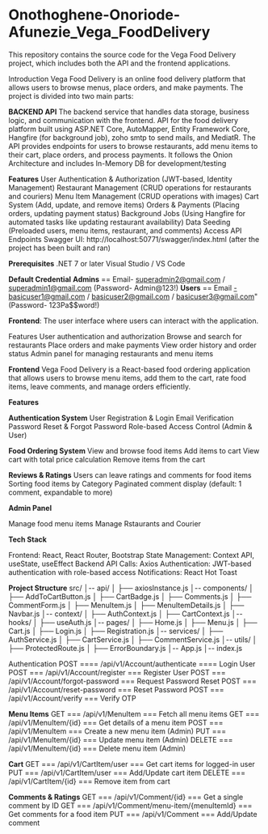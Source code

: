 # Onothoghene-Onoriode-Afunezie_Vega_FoodDelivery

This repository contains the source code for the Vega Food Delivery project, which includes both the API and the frontend applications.

Introduction
Vega Food Delivery is an online food delivery platform that allows users to browse menus, place orders, and make payments. The project is divided into two main parts:

 **BACKEND API**
 The backend service that handles data storage, business logic, and communication with the frontend. API for the food delivery platform built using ASP.NET Core, AutoMapper, Entity Framework Core, Hangfire (for background job), zoho smtp to send mails, and MediatR. The API provides endpoints for users to browse restaurants, add menu items to their cart, place orders, and process payments. It follows the Onion Architecture and includes In-Memory DB for development/testing

**Features**
User Authentication & Authorization (JWT-based, Identity Management)
Restaurant Management (CRUD operations for restaurants and couriers)
Menu Item Management (CRUD operations with images)
Cart System (Add, update, and remove items)
Orders & Payments (Placing orders, updating payment status)
Background Jobs (Using Hangfire for automated tasks like updating restaurant availability)
Data Seeding (Preloaded users, menu items, restaurant, and comments)
 Access API Endpoints
Swagger UI: http://localhost:50771/swagger/index.html (after the project has been built and ran)

**Prerequisites**
.NET 7 or later
Visual Studio / VS Code

**Default Credential**
**Admins** == Email- superadmin2@gmail.com / superadmin1@gmail.com (Password- Admin@123!)
**Users** == Email -basicuser1@gmail.com / basicuser2@gmail.com / basicuser3@gmail.com" (Password- 123Pa$$word!)


**Frontend**: The user interface where users can interact with the application.

Features
User authentication and authorization
Browse and search for restaurants
Place orders and make payments
View order history and order status
Admin panel for managing restaurants and menu items


**Frontend**
Vega Food Delivery is a React-based food ordering application that allows users to browse menu items, add them to the cart, rate food items, leave comments, and manage orders efficiently.

**Features**

**Authentication System**
User Registration & Login
Email Verification
Password Reset & Forgot Password
Role-based Access Control (Admin & User)

**Food Ordering System**
View and browse food items
Add items to cart
View cart with total price calculation
Remove items from the cart

**Reviews & Ratings**
Users can leave ratings and comments for food items
Sorting food items by Category
Paginated comment display (default: 1 comment, expandable to more)

**Admin Panel**

Manage food menu items
Manage Rstaurants and Courier

**Tech Stack**

Frontend: React, React Router, Bootstrap
State Management: Context API, useState, useEffect
Backend API Calls: Axios
Authentication: JWT-based authentication with role-based access
Notifications: React Hot Toast

**Project Structure**
src/
│-- api/
│   ├── axiosInstance.js
│-- components/
│   ├── AddToCartButton.js
│   ├── CartBadge.js
│   ├── Comments.js
│   ├── CommentForm.js
│   ├── MenuItem.js
│   ├── MenuItemDetails.js
│   ├── Navbar.js
│-- context/
│   ├── AuthContext.js
│   ├── CartContext.js
│-- hooks/
│   ├── useAuth.js
│-- pages/
│   ├── Home.js
│   ├── Menu.js
│   ├── Cart.js
│   ├── Login.js
│   ├── Registration.js
│-- services/
│   ├── AuthService.js
│   ├── CartService.js
│   ├── CommentService.js
│-- utils/
│   ├── ProtectedRoute.js
│   ├── ErrorBoundary.js
│-- App.js
│-- index.js



Authentication
POST ==== /api/v1/Account/authenticate ==== Login User
POST === /api/v1/Account/register === Register User
POST === /api/v1/Account/forgot-password === Request Password Reset
POST === /api/v1/Account/reset-password === Reset Password
POST === /api/v1/Account/verify === Verify OTP

 **Menu Items**
GET === /api/v1/MenuItem === Fetch all menu items
GET === /api/v1/MenuItem/{id} === Get details of a menu item
POST === /api/v1/MenuItem === Create a new menu item (Admin)
PUT === /api/v1/MenuItem/{id} === Update menu item (Admin)
DELETE === /api/v1/MenuItem/{id} === Delete menu item (Admin)

**Cart**
GET === /api/v1/CartItem/user === Get cart items for logged-in user
PUT === /api/v1/CartItem/user === Add/Update cart item
DELETE === /api/v1/CartItem/{id} === Remove item from cart

 **Comments & Ratings**
GET === /api/v1/Comment/{id} === Get a single comment by ID
GET === /api/v1/Comment/menu-item/{menuItemId} === Get comments for a food item
PUT === /api/v1/Comment === Add/Update comment


